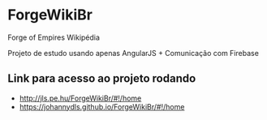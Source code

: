 # ForgeWikiBr
Forge of Empires Wikipédia

Projeto de estudo usando apenas AngularJS + Comunicação com Firebase

## Link para acesso ao projeto rodando
* http://jls.pe.hu/ForgeWikiBr/#!/home
* https://johannydls.github.io/ForgeWikiBr/#!/home
